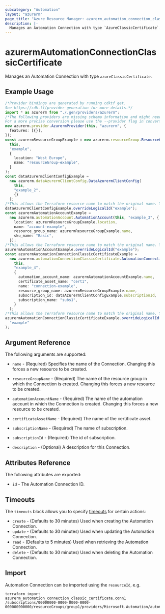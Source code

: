 ```yaml
---
subcategory: "Automation"
layout: "azurerm"
page_title: "Azure Resource Manager: azurerm_automation_connection_classic_certificate"
description: |-
  Manages an Automation Connection with type `AzureClassicCertificate`.
---
```


# azurermAutomationConnectionClassicCertificate

Manages an Automation Connection with type `azureClassicCertificate`.

## Example Usage

```typescript
/*Provider bindings are generated by running cdktf get.
See https://cdk.tf/provider-generation for more details.*/
import * as azurerm from "./.gen/providers/azurerm";
/*The following providers are missing schema information and might need manual adjustments to synthesize correctly: azurerm.
For a more precise conversion please use the --provider flag in convert.*/
new azurerm.provider.AzurermProvider(this, "azurerm", {
  features: [{}],
});
const azurermResourceGroupExample = new azurerm.resourceGroup.ResourceGroup(
  this,
  "example",
  {
    location: "West Europe",
    name: "resourceGroup-example",
  }
);
const dataAzurermClientConfigExample =
  new azurerm.dataAzurermClientConfig.DataAzurermClientConfig(
    this,
    "example_2",
    {}
  );
/*This allows the Terraform resource name to match the original name. You can remove the call if you don't need them to match.*/
dataAzurermClientConfigExample.overrideLogicalId("example");
const azurermAutomationAccountExample =
  new azurerm.automationAccount.AutomationAccount(this, "example_3", {
    location: azurermResourceGroupExample.location,
    name: "account-example",
    resource_group_name: azurermResourceGroupExample.name,
    sku_name: "Basic",
  });
/*This allows the Terraform resource name to match the original name. You can remove the call if you don't need them to match.*/
azurermAutomationAccountExample.overrideLogicalId("example");
const azurermAutomationConnectionClassicCertificateExample =
  new azurerm.automationConnectionClassicCertificate.AutomationConnectionClassicCertificate(
    this,
    "example_4",
    {
      automation_account_name: azurermAutomationAccountExample.name,
      certificate_asset_name: "cert1",
      name: "connection-example",
      resource_group_name: azurermResourceGroupExample.name,
      subscription_id: dataAzurermClientConfigExample.subscriptionId,
      subscription_name: "subs1",
    }
  );
/*This allows the Terraform resource name to match the original name. You can remove the call if you don't need them to match.*/
azurermAutomationConnectionClassicCertificateExample.overrideLogicalId(
  "example"
);

```

## Argument Reference

The following arguments are supported:

*   `name` - (Required) Specifies the name of the Connection. Changing this forces a new resource to be created.

*   `resourceGroupName` - (Required) The name of the resource group in which the Connection is created. Changing this forces a new resource to be created.

*   `automationAccountName` - (Required) The name of the automation account in which the Connection is created. Changing this forces a new resource to be created.

*   `certificateAssetName` - (Required) The name of the certificate asset.

*   `subscriptionName` - (Required) The name of subscription.

*   `subscriptionId` - (Required) The id of subscription.

*   `description` - (Optional) A description for this Connection.

## Attributes Reference

The following attributes are exported:

* `id` - The Automation Connection ID.

## Timeouts

The `timeouts` block allows you to specify [timeouts](https://www.terraform.io/language/resources/syntax#operation-timeouts) for certain actions:

* `create` - (Defaults to 30 minutes) Used when creating the Automation Connection.
* `update` - (Defaults to 30 minutes) Used when updating the Automation Connection.
* `read` - (Defaults to 5 minutes) Used when retrieving the Automation Connection.
* `delete` - (Defaults to 30 minutes) Used when deleting the Automation Connection.

## Import

Automation Connection can be imported using the `resourceId`, e.g.

```console
terraform import azurerm_automation_connection_classic_certificate.conn1 /subscriptions/00000000-0000-0000-0000-000000000000/resourceGroups/group1/providers/Microsoft.Automation/automationAccounts/account1/connections/conn1
```
